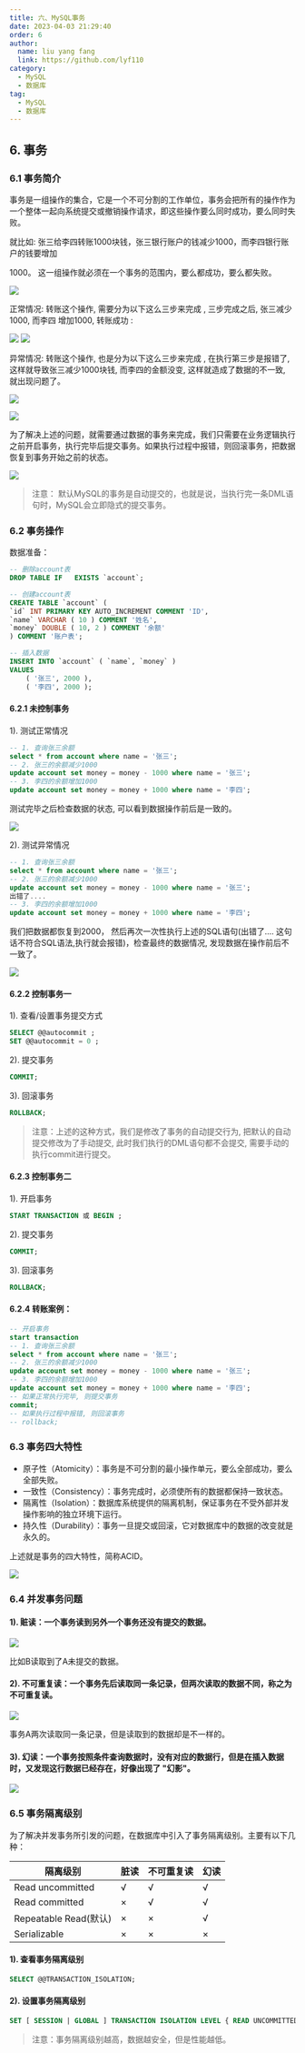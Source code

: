 ```yaml
---
title: 六、MySQL事务
date: 2023-04-03 21:29:40
order: 6
author:
  name: liu yang fang 
  link: https://github.com/lyf110
category:
  - MySQL
  - 数据库
tag:
  - MySQL
  - 数据库
---
```




## 6. 事务

### 6.1 事务简介

事务是一组操作的集合，它是一个不可分割的工作单位，事务会把所有的操作作为一个整体一起向系统提交或撤销操作请求，即这些操作要么同时成功，要么同时失败。

就比如: 张三给李四转账1000块钱，张三银行账户的钱减少1000，而李四银行账户的钱要增加

1000。 这一组操作就必须在一个事务的范围内，要么都成功，要么都失败。

![](./assets/202210091817829.jpeg)

正常情况: 转账这个操作, 需要分为以下这么三步来完成 , 三步完成之后, 张三减少1000, 而李四 增加1000, 转账成功 :

![](./assets/202210091818472.png) ![](./assets/202210091818659.jpeg)

异常情况: 转账这个操作, 也是分为以下这么三步来完成 , 在执行第三步是报错了, 这样就导致张三减少1000块钱, 而李四的金额没变, 这样就造成了数据的不一致, 就出现问题了。

![](./assets/202210091818964.png)

![](./assets/202210091820031.jpg)

为了解决上述的问题，就需要通过数据的事务来完成，我们只需要在业务逻辑执行之前开启事务，执行完毕后提交事务。如果执行过程中报错，则回滚事务，把数据恢复到事务开始之前的状态。

![](./assets/202210091820015.jpeg)

> 注意： 默认MySQL的事务是自动提交的，也就是说，当执行完一条DML语句时，MySQL会立即隐式的提交事务。

### 6.2 事务操作

数据准备：

```sql
-- 删除account表	
DROP TABLE IF	EXISTS `account`;

-- 创建account表
CREATE TABLE `account` ( 
`id` INT PRIMARY KEY AUTO_INCREMENT COMMENT 'ID',
`name` VARCHAR ( 10 ) COMMENT '姓名',
`money` DOUBLE ( 10, 2 ) COMMENT '余额' 
) COMMENT '账户表';

-- 插入数据
INSERT INTO `account` ( `name`, `money` )
VALUES
	( '张三', 2000 ),
	( '李四', 2000 );
```



#### 6.2.1 未控制事务

1). 测试正常情况

```sql
-- 1. 查询张三余额
select * from account where name = '张三';
-- 2. 张三的余额减少1000
update account set money = money - 1000 where name = '张三';
-- 3. 李四的余额增加1000
update account set money = money + 1000 where name = '李四';
```



测试完毕之后检查数据的状态, 可以看到数据操作前后是一致的。

![](./assets/202210091826246.png)

2). 测试异常情况

```sql
-- 1. 查询张三余额
select * from account where name = '张三';
-- 2. 张三的余额减少1000
update account set money = money - 1000 where name = '张三';
出错了....
-- 3. 李四的余额增加1000
update account set money = money + 1000 where name = '李四';
```



我们把数据都恢复到2000， 然后再次一次性执行上述的SQL语句(出错了.... 这句话不符合SQL语法,执行就会报错)，检查最终的数据情况, 发现数据在操作前后不一致了。

![](./assets/202210091826910.png)

#### 6.2.2 控制事务一

1). 查看/设置事务提交方式

```sql
SELECT @@autocommit ;
SET @@autocommit = 0 ;
```



2). 提交事务

```sql
COMMIT;
```



3). 回滚事务

```sql
ROLLBACK;
```

> 注意：上述的这种方式，我们是修改了事务的自动提交行为, 把默认的自动提交修改为了手动提交, 此时我们执行的DML语句都不会提交, 需要手动的执行commit进行提交。

#### 6.2.3 控制事务二

1). 开启事务

```sql
START TRANSACTION 或 BEGIN ;
```



2). 提交事务

```sql
COMMIT;
```



3). 回滚事务

```sql
ROLLBACK;
```



#### 6.2.4 转账案例：

```sql
-- 开启事务
start transaction
-- 1. 查询张三余额
select * from account where name = '张三';
-- 2. 张三的余额减少1000
update account set money = money - 1000 where name = '张三';
-- 3. 李四的余额增加1000
update account set money = money + 1000 where name = '李四';
-- 如果正常执行完毕, 则提交事务
commit;
-- 如果执行过程中报错, 则回滚事务
-- rollback;
```



### 6.3 事务四大特性

- 原子性（Atomicity）：事务是不可分割的最小操作单元，要么全部成功，要么全部失败。 
- 一致性（Consistency）：事务完成时，必须使所有的数据都保持一致状态。 
- 隔离性（Isolation）：数据库系统提供的隔离机制，保证事务在不受外部并发操作影响的独立环境下运行。 
- 持久性（Durability）：事务一旦提交或回滚，它对数据库中的数据的改变就是永久的。

上述就是事务的四大特性，简称ACID。

![](./assets/202210091937899.png)

### 6.4 并发事务问题

#### 1). 赃读：一个事务读到另外一个事务还没有提交的数据。

![](./assets/202210091938593.jpeg)

比如B读取到了A未提交的数据。

#### 2). 不可重复读：一个事务先后读取同一条记录，但两次读取的数据不同，称之为不可重复读。

![](./assets/202210091939237.png)

事务A两次读取同一条记录，但是读取到的数据却是不一样的。

#### 3). 幻读：一个事务按照条件查询数据时，没有对应的数据行，但是在插入数据时，又发现这行数据已经存在，好像出现了 "幻影"。

![](./assets/202210091943275.jpeg)

### 6.5 事务隔离级别

为了解决并发事务所引发的问题，在数据库中引入了事务隔离级别。主要有以下几种：

| **隔离级别**          | **脏读** | **不可重复读** | **幻读** |
| --------------------- | -------- | -------------- | -------- |
| Read uncommitted      | √        | √              | √        |
| Read committed        | ×        | √              | √        |
| Repeatable Read(默认) | ×        | ×              | √        |
| Serializable          | ×        | ×              | ×        |

#### 1). 查看事务隔离级别

```sql
SELECT @@TRANSACTION_ISOLATION;
```



#### 2). 设置事务隔离级别

```sql
SET [ SESSION | GLOBAL ] TRANSACTION ISOLATION LEVEL { READ UNCOMMITTED | READ COMMITTED | REPEATABLE READ | SERIALIZABLE }
```

> 注意：事务隔离级别越高，数据越安全，但是性能越低。